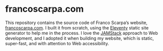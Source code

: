 # francoscarpa.com

This repository contains the source code of Franco Scarpa’s website, [francoscarpa.com](https://francoscarpa.com). I built it from scratch, using the [Eleventy](https://www.11ty.dev/) static site generator to help me in the process. I love the [JAMStack](https://jamstack.org/) approach to Web development, and I adopted it when building my website, which is static, super-fast, and with attention to Web accessibility.
